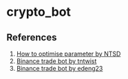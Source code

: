 # crypto_bot

## References
1. [How to optimise parameter by NTSD](https://github.com/ntsd/freqtrade-configs?fbclid=IwAR3VTG_PETAz1_lCGMED7E_-_gCK6BwhVI42OzLN8A7hAvZWh0Z-AkYjECA)
2. [Binance trade bot by tntwist](https://github.com/tntwist/binance-trade-bot?fbclid=IwAR3Dth1rfppkb20AjNgLk7ciHPkLlgcqW-RcxKhPN8zT5b4EWemIotSBoD8)
3. [Binance trade bot by edeng23](https://github.com/edeng23/binance-trade-bot?fbclid=IwAR0FbI-V3AV6YdbntQLJo2KuI_3CzFF6CgqUmtW_zo9IKPshZDZvwCgyxhM)